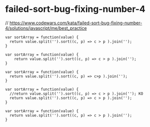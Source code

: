# failed-sort-bug-fixing-number-4
// https://www.codewars.com/kata/failed-sort-bug-fixing-number-4/solutions/javascript/me/best_practice


```
var sortArray = function(value) {
  return value.split('').sort((c, p) => c > p ).join('');
}
```

```
var sortArray = function(value) {
    return value.split('').sort((c, p) => c > p ).join('');
}
```

```
var sortArray = function(value) {
  return value.split('').sort((c, p) => c>p ).join('');
}
```

```
var sortArray = function(value) {
  //return value.split('').sort((c, p) => c > p ).join(''); KO
  return value.split('').sort((c, p) => c > p ).join('');
}
```

```
var sortArray = function(value) {
  return value.split('').sort((c, p) => c > p ).join('');
}
```
